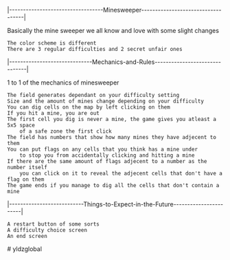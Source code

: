 |----------------------------------Minesweeper-----------------------------------|  

Basically the mine sweeper we all know and love with some slight changes  

    The color scheme is different   
    There are 3 regular difficulties and 2 secret unfair ones  
    
|------------------------------Mechanics-and-Rules-------------------------------|  

1 to 1 of the mechanics of minesweeper  

    The field generates dependant on your difficulty setting
    Size and the amount of mines change depending on your difficulty
    You can dig cells on the map by left clicking on them
    If you hit a mine, you are out
    The first cell you dig is never a mine, the game gives you atleast a 5x5 space
        of a safe zone the first click
    The field has numbers that show how many mines they have adjecent to them
    You can put flags on any cells that you think has a mine under 
        to stop you from accidentally clicking and hitting a mine
    If there are the same amount of flags adjecent to a number as the number itself
        you can click on it to reveal the adjecent cells that don't have a flag on them
    The game ends if you manage to dig all the cells that don't contain a mine

|---------------------------Things-to-Expect-in-the-Future-----------------------|

    A restart button of some sorts  
    A difficulty choice screen  
    An end screen  
#   y l d z g l o b a l  
 